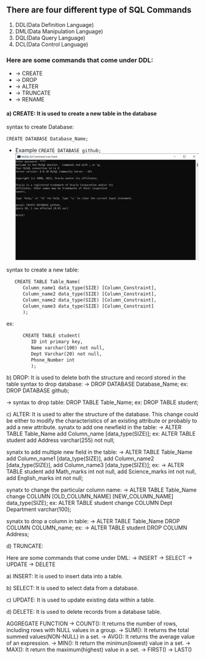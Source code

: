 ## There are four different type of SQL Commands
1) DDL(Data Definition Language)
2) DML(Data Manipulation Language)
3) DQL(Data Query Language)
4) DCL(Data Control Language)

### Here are some commands that come under DDL:
* -> CREATE
* -> DROP
* -> ALTER
* -> TRUNCATE
* -> RENAME

#### a) CREATE: It is used to create a new table in the database
   syntax to create Database:  

```
CREATE DATABASE Database_Name;
```  
   
* Example
      ```
      CREATE DATABASE github;
      ```
      ![](user/pg1.png)

syntax to create  a new table:

```
   CREATE TABLE Table_Name(
      Column_name1 data_type(SIZE) [Column_Constraint],
      Column_name2 data_type(SIZE) [Column_Constraint],
      Column_name2 data_type(SIZE) [Column_Constraint],
      Column_name3 data_type(SIZE) [Column_Constraint]
      );
 ```  
ex:  

```
      CREATE TABLE student(
         ID int primary key,
         Name varchar(100) not null,
         Dept Varchar(20) not null,
         Phone_Number int
         );
```


b) DROP: It is used to delete both the structure and record stored in the table
   syntax to drop database:
   -> DROP DATABASE Database_Name;
      ex:
      DROP DATABASE github;

   -> syntax to drop table:
      DROP TABLE Table_Name;
      ex:
      DROP TABLE student;


c) ALTER: It is used to alter the structure of the database. This change could be either to modify the characteristics of an existing attribute or probably to add a new attribute.
   synatx to add one newfield in the table:
   -> ALTER TABLE Table_Name add Column_name [data_type(SIZE)];
       ex:
       ALTER TABLE student add Address varchar(255) not null;

   synatx to add multiple new field in the table:
   -> ALTER TABLE Table_Name
      add Column_name1 [data_type(SIZE)],
      add Column_name2 [data_type(SIZE)],
      add Column_name3 [data_type(SIZE)];
      ex:
      -> ALTER TABLE student
         add Math_marks int not null,
         add Science_marks int not null,
         add English_marks int not null;

   synatx to change the particular column name:
   -> ALTER TABLE Table_Name change COLUMN [OLD_COLUMN_NAME] [NEW_COLUMN_NAME] data_type(SIZE);
      ex:
      ALTER TABLE student change COLUMN Dept Department varchar(100);
  
   synatx to drop a column in table:
   -> ALTER TABLE Table_Name DROP COLUMN COLUMN_name;
      ex:
      -> ALTER TABLE student DROP COLUMN Address;
      
d) TRUNCATE: 

Here are some commands that come under DML:
-> INSERT
-> SELECT
-> UPDATE
-> DELETE

a) INSERT: It is used to insert data into a table.

b) SELECT: It is used to select data from a database.

c) UPDATE: It is used to update existing data within a table.

d) DELETE: It is used to delete records from a database table.

AGGREGATE FUNCTION
-> COUNT(): It returns the number of rows, including rows with NULL values in a group.
-> SUM(): It returns the total summed values(NON-NULL) in a set.
-> AVG(): It returns the average value of an expression.
-> MIN(): It return the minimun(lowest) value in a set.
-> MAX(): It return the maximum(highest) value in a set.
-> FIRST()
-> LAST()
